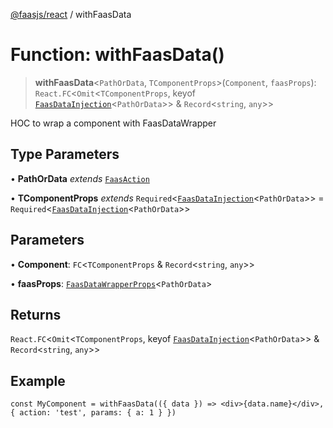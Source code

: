 [@faasjs/react](../README.md) / withFaasData

# Function: withFaasData()

> **withFaasData**\<`PathOrData`, `TComponentProps`\>(`Component`, `faasProps`): `React.FC`\<`Omit`\<`TComponentProps`, keyof [`FaasDataInjection`](../type-aliases/FaasDataInjection.md)\<`PathOrData`\>\> & `Record`\<`string`, `any`\>\>

HOC to wrap a component with FaasDataWrapper

## Type Parameters

• **PathOrData** *extends* [`FaasAction`](../type-aliases/FaasAction.md)

• **TComponentProps** *extends* `Required`\<[`FaasDataInjection`](../type-aliases/FaasDataInjection.md)\<`PathOrData`\>\> = `Required`\<[`FaasDataInjection`](../type-aliases/FaasDataInjection.md)\<`PathOrData`\>\>

## Parameters

• **Component**: `FC`\<`TComponentProps` & `Record`\<`string`, `any`\>\>

• **faasProps**: [`FaasDataWrapperProps`](../type-aliases/FaasDataWrapperProps.md)\<`PathOrData`\>

## Returns

`React.FC`\<`Omit`\<`TComponentProps`, keyof [`FaasDataInjection`](../type-aliases/FaasDataInjection.md)\<`PathOrData`\>\> & `Record`\<`string`, `any`\>\>

## Example

```tsx
const MyComponent = withFaasData(({ data }) => <div>{data.name}</div>, { action: 'test', params: { a: 1 } })
```

